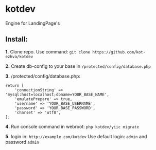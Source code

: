# kotdev
Engine for LandingPage's

Install:
-------------------------------------------
**1.** Clone repo. Use command: ```git clone https://github.com/kot-ezhva/kotdev```

**2.** Create db-config to your base in ```/protected/config/database.php```

**3.** /protected/config/database.php:
```
return [
	'connectionString' => 'mysql:host=localhost;dbname=YOUR_BASE_NAME',
	'emulatePrepare' => true,
	'username' => 'YOUR_BASE_USERNAME',
	'password' => 'YOUR_BASE_PASSWORD',
	'charset' => 'utf8',
];
```

**4.** Run console command in webroot: ```php kotdev/yiic migrate```

**5.** login in: ```http://example.com/kotdev``` Use default login: ```admin``` and password ```admin```
